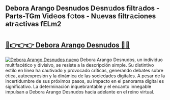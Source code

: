## Debora Arango Desnudos D𝚎sn𝚞dos filtr𝚊dos - Parts-TGm Vid𝚎os f𝚘tos - N𝚞evas filtr𝚊ciones atr𝚊ctivas fELm2

# <h2><a href="http://mbapky4.tromn.icu/?c=Debora+Arango+Desnudos">🔗👉👉👉 Debora Arango Desnudos 🔗🔗</a></h2>

[![Debora Arango Desnudos nuevo](https://i.imgur.com/pEAQMta.gif)](http://mbapky4.tromn.icu/?c=Debora+Arango+Desnudos)
Debora Arango Desnudos, un individuo multifacético y divisivo, se resiste a la descripción simple. Su distintivo estilo en línea ha cautivado y provocado críticas, generando debates sobre ética, autoexpresión y la dinámica de las sociedades digitales. A pesar de la incertidumbre de sus próximos pasos, su impacto en el panorama digital es significativo. La determinación inquebrantable y el encanto innegable impulsan a Debora Arango Desnudos hacia adelante en el reino virtual.
